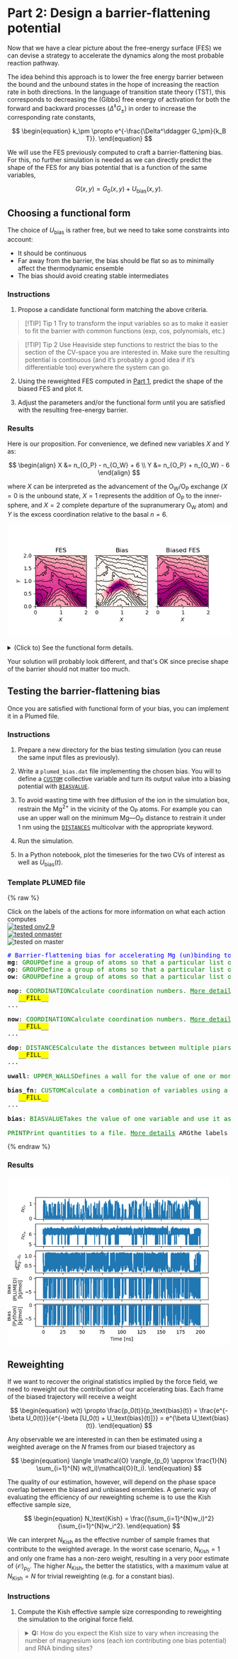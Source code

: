 # Part 2: Design a barrier-flattening potential

Now that we have a clear picture about the free-energy surface (FES) we can devise a strategy to accelerate the dynamics along the most probable reaction pathway.

The idea behind this approach is to lower the free energy barrier between the bound and the unbound states in the hope of increasing the reaction rate in both directions. In the language of transition state theory (TST), this corresponds to decreasing the (Gibbs) free energy of activation for both the forward and backward processes ($\Delta^\ddagger G_\pm$) in order to increase the corresponding rate constants,

$$
\begin{equation}
k_\pm \propto e^{-\frac{\Delta^\ddagger G_\pm}{k_B T}}.
\end{equation}
$$

We will use the FES previously computed to craft a barrier-flattening bias. For this, no further simulation is needed as we can directly predict the shape of the FES for any bias potential that is a function of the same variables,

$$
\begin{equation}
G(x, y) = G_0(x, y) + U_\text{bias}(x, y).
\end{equation}
$$

## Choosing a functional form

The choice of $U_\text{bias}$ is rather free, but we need to take some constraints into account:
- It should be continuous
- Far away from the barrier, the bias should be flat so as to minimally affect the thermodynamic ensemble
- The bias should avoid creating stable intermediates

### Instructions

1) Propose a candidate functional form matching the above criteria.

> [!TIP] Tip 1
> Try to transform the input variables so as to make it easier to fit the barrier with common functions (exp, cos, polynomials, etc.)

> [!TIP] Tip 2
> Use Heaviside step functions to restrict the bias to the section of the CV-space you are interested in. Make sure the resulting potential is continuous (and it’s probably a good idea if it’s differentiable too) everywhere the system can go.

2) Using the reweighted FES computed in [Part 1](PART1.md), predict the shape of the biased FES and plot it.

3) Adjust the parameters and/or the functional form until you are satisfied with the resulting free-energy barrier.

### Results

Here is our proposition. For convenience, we defined new variables $X$ and $Y$ as:

$$
\begin{align}
X &= n_{O_P} - n_{O_W} + 6 \\
Y &= n_{O_P} + n_{O_W} - 6
\end{align}
$$

where $X$ can be interpreted as the advancement of the O<sub>W</sub>/O<sub>P</sub> exchange ($X = 0$ is the unbound state, $X = 1$ represents the addition of O<sub>P</sub> to the inner-sphere, and $X = 2$ complete departure of the supranumerary O<sub>W</sub> atom) and $Y$ is the excess coordination relative to the basal $n = 6$.

![Bias design figure](solutions/figures/bias_design_xy.png)

<details><summary>(Click to) See the functional form details.</summary>

$$
U_\text{bias}(X', Y') = -1.875 \cdot\theta(X')\theta(2-X')\theta(Y')\theta(2 - Y')(1 - \cos(X'\pi))(1 - \cos(Y'\pi)) \\
X' = X + 0.12 (1 - \cos(X\pi)) \\
Y' = 2.8Y - 0.7(1 - \cos(X\pi))
$$

![Bias design figure](solutions/figures/bias_design_XY.png)
</details>

Your solution will probably look different, and that's OK since precise shape of the barrier should not matter too much.

## Testing the barrier-flattening bias

Once you are satisfied with functional form of your bias, you can implement it in a Plumed file.

### Instructions

1) Prepare a new directory for the bias testing simulation (you can reuse the same input files as previously).

2) Write a `plumed_bias.dat` file implementing the chosen bias. You will to define a [`CUSTOM`](https://www.plumed.org/doc-v2.9/user-doc/html/_c_u_s_t_o_m.html) collective variable and turn its output value into a biasing potential with [`BIASVALUE`](https://www.plumed.org/doc-v2.9/user-doc/html/_b_i_a_s_v_a_l_u_e.html). 

3) To avoid wasting time with free diffusion of the ion in the simulation box, restrain the Mg<sup>2+</sup> in the vicinity of the O<sub>P</sub> atoms. For example you can use an upper wall on the minimum Mg—O<sub>P</sub> distance to restrain it under $1~\text{nm}$ using the [`DISTANCES`](https://www.plumed.org/doc-v2.9/user-doc/html/_d_i_s_t_a_n_c_e_s.html) multicolvar with the appropriate keyword.

4) Run the simulation.

5) In a Python notebook, plot the timeseries for the two CVs of interest as well as $U_\text{bias}(t)$.

### Template PLUMED file

{% raw %}
<div class="plumedpreheader">
<div class="headerInfo" id="value_details_data/solutions/inputs/plumed_bias.dat"> Click on the labels of the actions for more information on what each action computes </div>
<div class="containerBadge">
<div class="headerBadge"><a href="plumed_bias.dat.plumed.stderr"><img src="https://img.shields.io/badge/v2.9-passing-green.svg" alt="tested onv2.9" /></a></div>
<div class="headerBadge"><a href="plumed_bias.dat.plumed_master.stderr"><img src="https://img.shields.io/badge/master-passing-green.svg" alt="tested onmaster" /></a></div>
<div class="headerBadge"><img class="toggler" src="https://img.shields.io/badge/master-incomplete-yellow.svg" alt="tested on master" onmouseup='toggleDisplay("data/solutions/inputs/plumed_bias.dat")' onmousedown='toggleDisplay("data/solutions/inputs/plumed_bias.dat")'/></div>
</div>
</div>
<div id="data/solutions/inputs/plumed_bias.dat_short">
<pre class="plumedlisting">
<span style="color:blue" class="comment"># Barrier-flattening bias for accelerating Mg (un)binding to phosphate oxygen</span>
<b name="data/solutions/inputs/plumed_bias.datmg" onclick='showPath("data/solutions/inputs/plumed_bias.dat","data/solutions/inputs/plumed_bias.datmg","data/solutions/inputs/plumed_bias.datmg","brown")'>mg</b>: <span class="plumedtooltip" style="color:green">GROUP<span class="right">Define a group of atoms so that a particular list of atoms can be referenced with a single label in definitions of CVs or virtual atoms. <a href="https://www.plumed.org/doc-master/user-doc/html/GROUP" style="color:green">More details</a><i></i></span></span> <span style="background-color:yellow">__FILL__</span>
<span style="display:none;" id="data/solutions/inputs/plumed_bias.datmg">The GROUP action with label <b>mg</b> calculates something</span><b name="data/solutions/inputs/plumed_bias.datop" onclick='showPath("data/solutions/inputs/plumed_bias.dat","data/solutions/inputs/plumed_bias.datop","data/solutions/inputs/plumed_bias.datop","brown")'>op</b>: <span class="plumedtooltip" style="color:green">GROUP<span class="right">Define a group of atoms so that a particular list of atoms can be referenced with a single label in definitions of CVs or virtual atoms. <a href="https://www.plumed.org/doc-master/user-doc/html/GROUP" style="color:green">More details</a><i></i></span></span> <span style="background-color:yellow">__FILL__</span>
<span style="display:none;" id="data/solutions/inputs/plumed_bias.datop">The GROUP action with label <b>op</b> calculates something</span><b name="data/solutions/inputs/plumed_bias.datow" onclick='showPath("data/solutions/inputs/plumed_bias.dat","data/solutions/inputs/plumed_bias.datow","data/solutions/inputs/plumed_bias.datow","brown")'>ow</b>: <span class="plumedtooltip" style="color:green">GROUP<span class="right">Define a group of atoms so that a particular list of atoms can be referenced with a single label in definitions of CVs or virtual atoms. <a href="https://www.plumed.org/doc-master/user-doc/html/GROUP" style="color:green">More details</a><i></i></span></span> <span style="background-color:yellow">__FILL__</span>
<br/><span style="display:none;" id="data/solutions/inputs/plumed_bias.datow">The GROUP action with label <b>ow</b> calculates something</span><b name="data/solutions/inputs/plumed_bias.datnop" onclick='showPath("data/solutions/inputs/plumed_bias.dat","data/solutions/inputs/plumed_bias.datnop","data/solutions/inputs/plumed_bias.datnop","brown")'>nop</b>: <span class="plumedtooltip" style="color:green">COORDINATION<span class="right">Calculate coordination numbers. <a href="https://www.plumed.org/doc-master/user-doc/html/COORDINATION" style="color:green">More details</a><i></i></span></span> ...
   <span style="background-color:yellow">__FILL__</span>
...
<br/><span style="display:none;" id="data/solutions/inputs/plumed_bias.datnop">The COORDINATION action with label <b>nop</b> calculates the value of the coordination</span><b name="data/solutions/inputs/plumed_bias.datnow" onclick='showPath("data/solutions/inputs/plumed_bias.dat","data/solutions/inputs/plumed_bias.datnow","data/solutions/inputs/plumed_bias.datnow","brown")'>now</b>: <span class="plumedtooltip" style="color:green">COORDINATION<span class="right">Calculate coordination numbers. <a href="https://www.plumed.org/doc-master/user-doc/html/COORDINATION" style="color:green">More details</a><i></i></span></span> ...
   <span style="background-color:yellow">__FILL__</span>
...
<br/><span style="display:none;" id="data/solutions/inputs/plumed_bias.datnow">The COORDINATION action with label <b>now</b> calculates the value of the coordination</span><b name="data/solutions/inputs/plumed_bias.datdop" onclick='showPath("data/solutions/inputs/plumed_bias.dat","data/solutions/inputs/plumed_bias.datdop","data/solutions/inputs/plumed_bias.datdop","brown")'>dop</b>: <span class="plumedtooltip" style="color:green">DISTANCES<span class="right">Calculate the distances between multiple piars of atoms <a href="https://www.plumed.org/doc-master/user-doc/html/DISTANCES" style="color:green">More details</a><i></i></span></span> ...
   <span style="background-color:yellow">__FILL__</span>
...
<br/><span style="display:none;" id="data/solutions/inputs/plumed_bias.datdop">The DISTANCES action with label <b>dop</b> calculates the DISTANCES between the each pair of atoms that were specified</span><b name="data/solutions/inputs/plumed_bias.datuwall" onclick='showPath("data/solutions/inputs/plumed_bias.dat","data/solutions/inputs/plumed_bias.datuwall","data/solutions/inputs/plumed_bias.datuwall","brown")'>uwall</b>: <span class="plumedtooltip" style="color:green">UPPER_WALLS<span class="right">Defines a wall for the value of one or more collective variables, <a href="https://www.plumed.org/doc-master/user-doc/html/UPPER_WALLS" style="color:green">More details</a><i></i></span></span> <span style="background-color:yellow">__FILL__</span>
<br/><span style="display:none;" id="data/solutions/inputs/plumed_bias.datuwall">The UPPER_WALLS action with label <b>uwall</b> calculates the following quantities:<table  align="center" frame="void" width="95%" cellpadding="5%"><tr><td width="5%"><b> Quantity </b>  </td><td><b> Description </b> </td></tr><tr><td width="5%">uwall.bias</td><td>the instantaneous value of the bias potential</td></tr><tr><td width="5%">uwall.force2</td><td>the instantaneous value of the squared force due to this bias potential</td></tr></table></span><b name="data/solutions/inputs/plumed_bias.datbias_fn" onclick='showPath("data/solutions/inputs/plumed_bias.dat","data/solutions/inputs/plumed_bias.datbias_fn","data/solutions/inputs/plumed_bias.datbias_fn","brown")'>bias_fn</b>: <span class="plumedtooltip" style="color:green">CUSTOM<span class="right">Calculate a combination of variables using a custom expression. <a href="https://www.plumed.org/doc-master/user-doc/html/CUSTOM" style="color:green">More details</a><i></i></span></span> ...
   <span style="background-color:yellow">__FILL__</span>
...
<br/><span style="display:none;" id="data/solutions/inputs/plumed_bias.datbias_fn">The CUSTOM action with label <b>bias_fn</b> calculates an arbitrary function</span><b name="data/solutions/inputs/plumed_bias.datbias" onclick='showPath("data/solutions/inputs/plumed_bias.dat","data/solutions/inputs/plumed_bias.datbias","data/solutions/inputs/plumed_bias.datbias","brown")'>bias</b>: <span class="plumedtooltip" style="color:green">BIASVALUE<span class="right">Takes the value of one variable and use it as a bias <a href="https://www.plumed.org/doc-master/user-doc/html/BIASVALUE" style="color:green">More details</a><i></i></span></span> <span style="background-color:yellow">__FILL__</span>
<br/><span style="display:none;" id="data/solutions/inputs/plumed_bias.datbias">The BIASVALUE action with label <b>bias</b> calculates the following quantities:<table  align="center" frame="void" width="95%" cellpadding="5%"><tr><td width="5%"><b> Quantity </b>  </td><td><b> Description </b> </td></tr><tr><td width="5%">bias.bias</td><td>the instantaneous value of the bias potential</td></tr><tr><td width="5%">bias._bias</td><td>one or multiple instances of this quantity can be referenced elsewhere in the input file</td></tr></table></span><span class="plumedtooltip" style="color:green">PRINT<span class="right">Print quantities to a file. <a href="https://www.plumed.org/doc-master/user-doc/html/PRINT" style="color:green">More details</a><i></i></span></span> <span class="plumedtooltip">ARG<span class="right">the labels of the values that you would like to print to the file<i></i></span></span>=<b name="data/solutions/inputs/plumed_bias.datnop">nop</b>,<b name="data/solutions/inputs/plumed_bias.datnow">now</b>,<b name="data/solutions/inputs/plumed_bias.datdop">dop.lowest</b>,<b name="data/solutions/inputs/plumed_bias.datuwall">uwall.bias</b>,<b name="data/solutions/inputs/plumed_bias.datbias">bias.bias</b> <span class="plumedtooltip">STRIDE<span class="right"> the frequency with which the quantities of interest should be output<i></i></span></span>=500 <span class="plumedtooltip">FILE<span class="right">the name of the file on which to output these quantities<i></i></span></span>=<b name="data/solutions/inputs/plumed_bias.datbias">bias.COLVAR</b>
</pre></div>
<div style="display:none;" id="data/solutions/inputs/plumed_bias.dat_long"><pre class="plumedlisting">
<span style="color:blue" class="comment"># Barrier-flattening bias for accelerating Mg (un)binding to phosphate oxygen</span>
<br/><b name="data/solutions/inputs/plumed_bias.dat_solmg" onclick='showPath("data/solutions/inputs/plumed_bias.dat","data/solutions/inputs/plumed_bias.dat_solmg","data/solutions/inputs/plumed_bias.dat_solmg","brown")'>mg</b>: <span class="plumedtooltip" style="color:green">GROUP<span class="right">Define a group of atoms so that a particular list of atoms can be referenced with a single label in definitions of CVs or virtual atoms. <a href="https://www.plumed.org/doc-master/user-doc/html/GROUP" style="color:green">More details</a><i></i></span></span> <span class="plumedtooltip">ATOMS<span class="right">the numerical indexes for the set of atoms in the group<i></i></span></span>=60
<span style="display:none;" id="data/solutions/inputs/plumed_bias.dat_solmg">The GROUP action with label <b>mg</b> calculates something</span><b name="data/solutions/inputs/plumed_bias.dat_solop" onclick='showPath("data/solutions/inputs/plumed_bias.dat","data/solutions/inputs/plumed_bias.dat_solop","data/solutions/inputs/plumed_bias.dat_solop","brown")'>op</b>: <span class="plumedtooltip" style="color:green">GROUP<span class="right">Define a group of atoms so that a particular list of atoms can be referenced with a single label in definitions of CVs or virtual atoms. <a href="https://www.plumed.org/doc-master/user-doc/html/GROUP" style="color:green">More details</a><i></i></span></span> <span class="plumedtooltip">NDX_FILE<span class="right">the name of index file (gromacs syntax)<i></i></span></span>=index_diuridine.ndx <span class="plumedtooltip">NDX_GROUP<span class="right">the name of the group to be imported (gromacs syntax) - first group found is used by default<i></i></span></span>=O_Phosphate
<span style="display:none;" id="data/solutions/inputs/plumed_bias.dat_solop">The GROUP action with label <b>op</b> calculates something</span><b name="data/solutions/inputs/plumed_bias.dat_solow" onclick='showPath("data/solutions/inputs/plumed_bias.dat","data/solutions/inputs/plumed_bias.dat_solow","data/solutions/inputs/plumed_bias.dat_solow","brown")'>ow</b>: <span class="plumedtooltip" style="color:green">GROUP<span class="right">Define a group of atoms so that a particular list of atoms can be referenced with a single label in definitions of CVs or virtual atoms. <a href="https://www.plumed.org/doc-master/user-doc/html/GROUP" style="color:green">More details</a><i></i></span></span> <span class="plumedtooltip">NDX_FILE<span class="right">the name of index file (gromacs syntax)<i></i></span></span>=index_diuridine.ndx <span class="plumedtooltip">NDX_GROUP<span class="right">the name of the group to be imported (gromacs syntax) - first group found is used by default<i></i></span></span>=O_Water

<span style="display:none;" id="data/solutions/inputs/plumed_bias.dat_solow">The GROUP action with label <b>ow</b> calculates something</span><b name="data/solutions/inputs/plumed_bias.dat_solnop" onclick='showPath("data/solutions/inputs/plumed_bias.dat","data/solutions/inputs/plumed_bias.dat_solnop","data/solutions/inputs/plumed_bias.dat_solnop","brown")'>nop</b>: <span class="plumedtooltip" style="color:green">COORDINATION<span class="right">Calculate coordination numbers. <a href="https://www.plumed.org/doc-master/user-doc/html/COORDINATION" style="color:green">More details</a><i></i></span></span> ...
   <span class="plumedtooltip">GROUPA<span class="right">First list of atoms<i></i></span></span>=<b name="data/solutions/inputs/plumed_bias.dat_solmg">mg</b>
   <span class="plumedtooltip">GROUPB<span class="right">Second list of atoms (if empty, N*(N-1)/2 pairs in GROUPA are counted)<i></i></span></span>=<b name="data/solutions/inputs/plumed_bias.dat_solop">op</b>
   <span class="plumedtooltip">SWITCH<span class="right">This keyword is used if you want to employ an alternative to the continuous switching function defined above. Options for this keyword are explained in the documentation for <a href="https://www.plumed.org/doc-master/user-doc/html/LESS_THAN">LESS_THAN</a>.<i></i></span></span>={COSINUS D_0=0.18 R_0=0.24}
...
<br/><span style="display:none;" id="data/solutions/inputs/plumed_bias.dat_solnop">The COORDINATION action with label <b>nop</b> calculates the following quantities:<table  align="center" frame="void" width="95%" cellpadding="5%"><tr><td width="5%"><b> Quantity </b>  </td><td><b> Description </b> </td></tr><tr><td width="5%">nop.value</td><td>the value of the coordination</td></tr></table></span><b name="data/solutions/inputs/plumed_bias.dat_solnow" onclick='showPath("data/solutions/inputs/plumed_bias.dat","data/solutions/inputs/plumed_bias.dat_solnow","data/solutions/inputs/plumed_bias.dat_solnow","brown")'>now</b>: <span class="plumedtooltip" style="color:green">COORDINATION<span class="right">Calculate coordination numbers. <a href="https://www.plumed.org/doc-master/user-doc/html/COORDINATION" style="color:green">More details</a><i></i></span></span> ...
   <span class="plumedtooltip">GROUPA<span class="right">First list of atoms<i></i></span></span>=<b name="data/solutions/inputs/plumed_bias.dat_solmg">mg</b>
   <span class="plumedtooltip">GROUPB<span class="right">Second list of atoms (if empty, N*(N-1)/2 pairs in GROUPA are counted)<i></i></span></span>=<b name="data/solutions/inputs/plumed_bias.dat_solow">ow</b>
   <span class="plumedtooltip">SWITCH<span class="right">This keyword is used if you want to employ an alternative to the continuous switching function defined above. Options for this keyword are explained in the documentation for <a href="https://www.plumed.org/doc-master/user-doc/html/LESS_THAN">LESS_THAN</a>.<i></i></span></span>={COSINUS D_0=0.18 R_0=0.24}
...
<br/><span style="display:none;" id="data/solutions/inputs/plumed_bias.dat_solnow">The COORDINATION action with label <b>now</b> calculates the following quantities:<table  align="center" frame="void" width="95%" cellpadding="5%"><tr><td width="5%"><b> Quantity </b>  </td><td><b> Description </b> </td></tr><tr><td width="5%">now.value</td><td>the value of the coordination</td></tr></table></span><b name="data/solutions/inputs/plumed_bias.dat_soldop" onclick='showPath("data/solutions/inputs/plumed_bias.dat","data/solutions/inputs/plumed_bias.dat_soldop","data/solutions/inputs/plumed_bias.dat_soldop","brown")'>dop</b>: <span class="plumedtooltip" style="color:green">DISTANCES<span class="right">Calculate the distances between multiple piars of atoms <a href="https://www.plumed.org/doc-master/user-doc/html/DISTANCES" style="color:green">More details</a><i></i></span></span> ...
   <span class="plumedtooltip">GROUPA<span class="right">Calculate the distances between all the atoms in GROUPA and all the atoms in GROUPB<i></i></span></span>=<b name="data/solutions/inputs/plumed_bias.dat_solmg">mg</b>
   <span class="plumedtooltip">GROUPB<span class="right">Calculate the distances between all the atoms in GROUPA and all the atoms in GROUPB<i></i></span></span>=<b name="data/solutions/inputs/plumed_bias.dat_solop">op</b>
   <span class="plumedtooltip">LOWEST<span class="right"> this flag allows you to recover the lowest of these variables<i></i></span></span>
...
<br/><span style="display:none;" id="data/solutions/inputs/plumed_bias.dat_soldop">The DISTANCES action with label <b>dop</b> calculates the following quantities:<table  align="center" frame="void" width="95%" cellpadding="5%"><tr><td width="5%"><b> Quantity </b>  </td><td><b> Description </b> </td></tr><tr><td width="5%">dop.lowest</td><td>the smallest of the colvars</td></tr><tr><td width="5%">dop.value</td><td>the DISTANCES between the each pair of atoms that were specified</td></tr></table></span><b name="data/solutions/inputs/plumed_bias.dat_soluwall" onclick='showPath("data/solutions/inputs/plumed_bias.dat","data/solutions/inputs/plumed_bias.dat_soluwall","data/solutions/inputs/plumed_bias.dat_soluwall","brown")'>uwall</b>: <span class="plumedtooltip" style="color:green">UPPER_WALLS<span class="right">Defines a wall for the value of one or more collective variables, <a href="https://www.plumed.org/doc-master/user-doc/html/UPPER_WALLS" style="color:green">More details</a><i></i></span></span> <span class="plumedtooltip">ARG<span class="right">the arguments on which the bias is acting<i></i></span></span>=<b name="data/solutions/inputs/plumed_bias.dat_soldop">dop.lowest</b> <span class="plumedtooltip">AT<span class="right">the positions of the wall<i></i></span></span>=1 <span class="plumedtooltip">KAPPA<span class="right">the force constant for the wall<i></i></span></span>=500

<span style="display:none;" id="data/solutions/inputs/plumed_bias.dat_soluwall">The UPPER_WALLS action with label <b>uwall</b> calculates the following quantities:<table  align="center" frame="void" width="95%" cellpadding="5%"><tr><td width="5%"><b> Quantity </b>  </td><td><b> Description </b> </td></tr><tr><td width="5%">uwall.bias</td><td>the instantaneous value of the bias potential</td></tr><tr><td width="5%">uwall.force2</td><td>the instantaneous value of the squared force due to this bias potential</td></tr></table></span><b name="data/solutions/inputs/plumed_bias.dat_solbias_fn" onclick='showPath("data/solutions/inputs/plumed_bias.dat","data/solutions/inputs/plumed_bias.dat_solbias_fn","data/solutions/inputs/plumed_bias.dat_solbias_fn","brown")'>bias_fn</b>: <span class="plumedtooltip" style="color:green">CUSTOM<span class="right">Calculate a combination of variables using a custom expression. <a href="https://www.plumed.org/doc-master/user-doc/html/CUSTOM" style="color:green">More details</a><i></i></span></span> ...
   <span class="plumedtooltip">ARG<span class="right">the values input to this function<i></i></span></span>=<b name="data/solutions/inputs/plumed_bias.dat_solnop">nop</b>,<b name="data/solutions/inputs/plumed_bias.dat_solnow">now</b>
   <span class="plumedtooltip">VAR<span class="right">the names to give each of the arguments in the function<i></i></span></span>=<b name="data/solutions/inputs/plumed_bias.dat_solnop">nop</b>,<b name="data/solutions/inputs/plumed_bias.dat_solnow">now</b>
   <span class="plumedtooltip">FUNC<span class="right">the function you wish to evaluate<i></i></span></span>=-1.875*step(X)*step(2-X)*step(Y)*step(2-Y)*(1-cos(X*pi))*(1-cos(Y*pi));X=x+0.12*(1-cos(x*pi));Y=2.8*y-0.7*(1-cos(x*pi));x=1.039661*(nop-now)+6;y=1.039661*(nop+now)-6
   <span class="plumedtooltip">PERIODIC<span class="right">if the output of your function is periodic then you should specify the periodicity of the function<i></i></span></span>=NO
...
<br/><span style="display:none;" id="data/solutions/inputs/plumed_bias.dat_solbias_fn">The CUSTOM action with label <b>bias_fn</b> calculates the following quantities:<table  align="center" frame="void" width="95%" cellpadding="5%"><tr><td width="5%"><b> Quantity </b>  </td><td><b> Description </b> </td></tr><tr><td width="5%">bias_fn.value</td><td>an arbitrary function</td></tr></table></span><b name="data/solutions/inputs/plumed_bias.dat_solbias" onclick='showPath("data/solutions/inputs/plumed_bias.dat","data/solutions/inputs/plumed_bias.dat_solbias","data/solutions/inputs/plumed_bias.dat_solbias","brown")'>bias</b>: <span class="plumedtooltip" style="color:green">BIASVALUE<span class="right">Takes the value of one variable and use it as a bias <a href="https://www.plumed.org/doc-master/user-doc/html/BIASVALUE" style="color:green">More details</a><i></i></span></span> <span class="plumedtooltip">ARG<span class="right">the labels of the scalar/vector arguments whose values will be used as a bias on the system<i></i></span></span>=<b name="data/solutions/inputs/plumed_bias.dat_solbias_fn">bias_fn</b>

<span style="display:none;" id="data/solutions/inputs/plumed_bias.dat_solbias">The BIASVALUE action with label <b>bias</b> calculates the following quantities:<table  align="center" frame="void" width="95%" cellpadding="5%"><tr><td width="5%"><b> Quantity </b>  </td><td><b> Description </b> </td></tr><tr><td width="5%">bias.bias</td><td>the instantaneous value of the bias potential</td></tr><tr><td width="5%">bias._bias</td><td>one or multiple instances of this quantity can be referenced elsewhere in the input file</td></tr></table></span><span class="plumedtooltip" style="color:green">PRINT<span class="right">Print quantities to a file. <a href="https://www.plumed.org/doc-master/user-doc/html/PRINT" style="color:green">More details</a><i></i></span></span> <span class="plumedtooltip">ARG<span class="right">the labels of the values that you would like to print to the file<i></i></span></span>=<b name="data/solutions/inputs/plumed_bias.dat_solnop">nop</b>,<b name="data/solutions/inputs/plumed_bias.dat_solnow">now</b>,<b name="data/solutions/inputs/plumed_bias.dat_soldop">dop.lowest</b>,<b name="data/solutions/inputs/plumed_bias.dat_soluwall">uwall.bias</b>,<b name="data/solutions/inputs/plumed_bias.dat_solbias">bias.bias</b> <span class="plumedtooltip">STRIDE<span class="right"> the frequency with which the quantities of interest should be output<i></i></span></span>=500 <span class="plumedtooltip">FILE<span class="right">the name of the file on which to output these quantities<i></i></span></span>=<b name="data/solutions/inputs/plumed_bias.dat_solbias">bias.COLVAR</b>
</pre></div>

 {% endraw %} 

### Results

![Bias test timeseries figure](solutions/figures/bias_timeseries.png)

## Reweighting

If we want to recover the original statistics implied by the force field, we need to reweight out the contribution of our accelerating bias. Each frame of the biased trajectory will receive a weight

$$
\begin{equation}
w(t) \propto \frac{p_0(t)}{p_\text{bias}(t)} = \frac{e^{-\beta U_0(t)}}{e^{-\beta [U_0(t) + U_\text{bias}(t)]}} = e^{\beta U_\text{bias}(t)}.
\end{equation}
$$

Any observable we are interested in can then be estimated using a weighted average on the $N$ frames from our biased trajectory as

$$
\begin{equation}
\langle \mathcal{O} \rangle_{p_0} \approx \frac{1}{N} \sum_{i=1}^{N} w(t_i)\mathcal{O}(t_i).
\end{equation}
$$

The quality of our estimation, however, will depend on the phase space overlap between the biased and unbiased ensembles. A generic way of evaluating the efficiency of our reweighting scheme is to use the Kish effective sample size,

$$
\begin{equation}
N_\text{Kish} = \frac{(\sum_{i=1}^{N}w_i)^2}{\sum_{i=1}^{N}w_i^2}.
\end{equation}
$$

We can interpret $N_\text{Kish}$ as the effective number of sample frames that contribute to the weighted average. In the worst case scenario, $N_\text{Kish} = 1$ and only one frame has a non-zero weight, resulting in a very poor estimate of $\langle \mathcal{O} \rangle_{p_0}$. The higher $N_\text{Kish}$, the better the statistics, with a maximum value at $N_\text{Kish} = N$ for trivial reweighting (e.g. for a constant bias).

### Instructions

1) Compute the Kish effective sample size corresponding to reweighting the simulation to the original force field.

> <details><summary><b>Q:</b> How do you expect the Kish size to vary when increasing the number of magnesium ions (each ion contributing one bias potential) and RNA binding sites?</summary>
> <b>A</b>: Assuming independent Mg<sup>2+</sup>/binding site pairs, we expect the Kish size to decrease faster than linearly with the number of ions. This is because, for a frame to have a significant weight, all biases should simultaneously have a small contribution, <i>i.e.</i> be far from the barrier. This becomes combinatorially unlikely as the number of Mg<sup>2+</sup> increases.</details>

